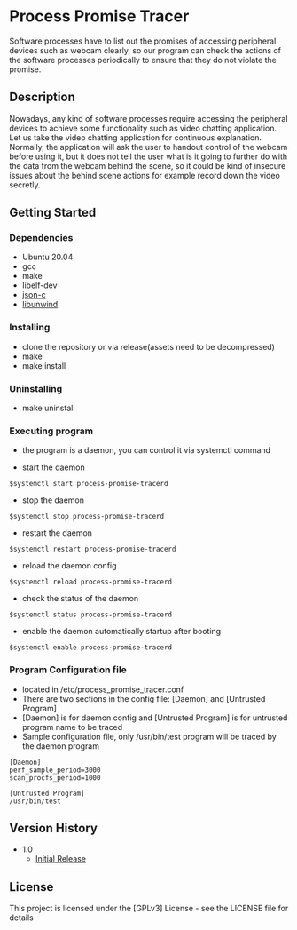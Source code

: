 # Process Promise Tracer

Software processes have to list out the promises of accessing peripheral devices such as webcam clearly, so our program can check the actions of the
software processes periodically to ensure that they do not violate the promise.

## Description

Nowadays, any kind of software processes require accessing the peripheral devices to achieve some functionality such as video chatting application.
Let us take the video chatting application for continuous explanation. Normally, the application will ask the user to handout control of the webcam
before using it, but it does not tell the user what is it going to further do with the data from the webcam behind the scene, so it could be kind of
insecure issues about the behind scene actions for example record down the video secretly.

## Getting Started

### Dependencies

* Ubuntu 20.04
* gcc
* make
* libelf-dev
* [json-c](https://github.com/json-c/json-c)
* [libunwind](https://github.com/libunwind/libunwind)

### Installing

* clone the repository or via release(assets need to be decompressed)
* make
* make install

### Uninstalling

* make uninstall

### Executing program

* the program is a daemon, you can control it via systemctl command

* start the daemon
```
$systemctl start process-promise-tracerd
```

* stop the daemon
```
$systemctl stop process-promise-tracerd
```

* restart the daemon
```
$systemctl restart process-promise-tracerd
```

* reload the daemon config
```
$systemctl reload process-promise-tracerd
```

* check the status of the daemon
```
$systemctl status process-promise-tracerd
```

* enable the daemon automatically startup after booting
```
$systemctl enable process-promise-tracerd
```

### Program Configuration file
* located in /etc/process_promise_tracer.conf
* There are two sections in the config file: [Daemon] and [Untrusted Program]
* [Daemon] is for daemon config and [Untrusted Program] is for untrusted program name to be traced
* Sample configuration file, only /usr/bin/test program will be traced by the daemon program
```
[Daemon]
perf_sample_period=3000
scan_procfs_period=1000

[Untrusted Program]
/usr/bin/test
```

## Version History

* 1.0
    * [Initial Release](https://github.com/ChinYikMing/process-promise-tracer/releases/tag/v1.0)

## License

This project is licensed under the [GPLv3] License - see the LICENSE file for details
